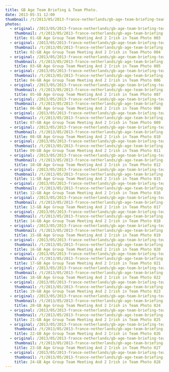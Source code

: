 ```yaml
---
title: GB Age Team Briefing & Team Photo.
date: 2013-05-31 12:00
thumbnail: /t/2013/05/2013-france-netherlands/gb-age-team-briefing-team-photo/01-gb-age-group-team-meeting-and-2-irish-in-team-photo-003.jpg
photos:
  - original: /2013/05/2013-france-netherlands/gb-age-team-briefing-team-photo/01-gb-age-group-team-meeting-and-2-irish-in-team-photo-003.jpg
    thumbnail: /t/2013/05/2013-france-netherlands/gb-age-team-briefing-team-photo/01-gb-age-group-team-meeting-and-2-irish-in-team-photo-003.jpg
    title: 01-GB Age Group Team Meeting And 2 Irish in Team Photo 003
  - original: /2013/05/2013-france-netherlands/gb-age-team-briefing-team-photo/02-gb-age-group-team-meeting-and-2-irish-in-team-photo-004.jpg
    thumbnail: /t/2013/05/2013-france-netherlands/gb-age-team-briefing-team-photo/02-gb-age-group-team-meeting-and-2-irish-in-team-photo-004.jpg
    title: 02-GB Age Group Team Meeting And 2 Irish in Team Photo 004
  - original: /2013/05/2013-france-netherlands/gb-age-team-briefing-team-photo/03-gb-age-group-team-meeting-and-2-irish-in-team-photo-005.jpg
    thumbnail: /t/2013/05/2013-france-netherlands/gb-age-team-briefing-team-photo/03-gb-age-group-team-meeting-and-2-irish-in-team-photo-005.jpg
    title: 03-GB Age Group Team Meeting And 2 Irish in Team Photo 005
  - original: /2013/05/2013-france-netherlands/gb-age-team-briefing-team-photo/04-gb-age-group-team-meeting-and-2-irish-in-team-photo-006.jpg
    thumbnail: /t/2013/05/2013-france-netherlands/gb-age-team-briefing-team-photo/04-gb-age-group-team-meeting-and-2-irish-in-team-photo-006.jpg
    title: 04-GB Age Group Team Meeting And 2 Irish in Team Photo 006
  - original: /2013/05/2013-france-netherlands/gb-age-team-briefing-team-photo/05-gb-age-group-team-meeting-and-2-irish-in-team-photo-007.jpg
    thumbnail: /t/2013/05/2013-france-netherlands/gb-age-team-briefing-team-photo/05-gb-age-group-team-meeting-and-2-irish-in-team-photo-007.jpg
    title: 05-GB Age Group Team Meeting And 2 Irish in Team Photo 007
  - original: /2013/05/2013-france-netherlands/gb-age-team-briefing-team-photo/06-gb-age-group-team-meeting-and-2-irish-in-team-photo-008.jpg
    thumbnail: /t/2013/05/2013-france-netherlands/gb-age-team-briefing-team-photo/06-gb-age-group-team-meeting-and-2-irish-in-team-photo-008.jpg
    title: 06-GB Age Group Team Meeting And 2 Irish in Team Photo 008
  - original: /2013/05/2013-france-netherlands/gb-age-team-briefing-team-photo/07-gb-age-group-team-meeting-and-2-irish-in-team-photo-009.jpg
    thumbnail: /t/2013/05/2013-france-netherlands/gb-age-team-briefing-team-photo/07-gb-age-group-team-meeting-and-2-irish-in-team-photo-009.jpg
    title: 07-GB Age Group Team Meeting And 2 Irish in Team Photo 009
  - original: /2013/05/2013-france-netherlands/gb-age-team-briefing-team-photo/08-gb-age-group-team-meeting-and-2-irish-in-team-photo-010.jpg
    thumbnail: /t/2013/05/2013-france-netherlands/gb-age-team-briefing-team-photo/08-gb-age-group-team-meeting-and-2-irish-in-team-photo-010.jpg
    title: 08-GB Age Group Team Meeting And 2 Irish in Team Photo 010
  - original: /2013/05/2013-france-netherlands/gb-age-team-briefing-team-photo/09-gb-age-group-team-meeting-and-2-irish-in-team-photo-011.jpg
    thumbnail: /t/2013/05/2013-france-netherlands/gb-age-team-briefing-team-photo/09-gb-age-group-team-meeting-and-2-irish-in-team-photo-011.jpg
    title: 09-GB Age Group Team Meeting And 2 Irish in Team Photo 011
  - original: /2013/05/2013-france-netherlands/gb-age-team-briefing-team-photo/10-gb-age-group-team-meeting-and-2-irish-in-team-photo-012.jpg
    thumbnail: /t/2013/05/2013-france-netherlands/gb-age-team-briefing-team-photo/10-gb-age-group-team-meeting-and-2-irish-in-team-photo-012.jpg
    title: 10-GB Age Group Team Meeting And 2 Irish in Team Photo 012
  - original: /2013/05/2013-france-netherlands/gb-age-team-briefing-team-photo/11-gb-age-group-team-meeting-and-2-irish-in-team-photo-015.jpg
    thumbnail: /t/2013/05/2013-france-netherlands/gb-age-team-briefing-team-photo/11-gb-age-group-team-meeting-and-2-irish-in-team-photo-015.jpg
    title: 11-GB Age Group Team Meeting And 2 Irish in Team Photo 015
  - original: /2013/05/2013-france-netherlands/gb-age-team-briefing-team-photo/12-gb-age-group-team-meeting-and-2-irish-in-team-photo-016.jpg
    thumbnail: /t/2013/05/2013-france-netherlands/gb-age-team-briefing-team-photo/12-gb-age-group-team-meeting-and-2-irish-in-team-photo-016.jpg
    title: 12-GB Age Group Team Meeting And 2 Irish in Team Photo 016
  - original: /2013/05/2013-france-netherlands/gb-age-team-briefing-team-photo/13-gb-age-group-team-meeting-and-2-irish-in-team-photo-017.jpg
    thumbnail: /t/2013/05/2013-france-netherlands/gb-age-team-briefing-team-photo/13-gb-age-group-team-meeting-and-2-irish-in-team-photo-017.jpg
    title: 13-GB Age Group Team Meeting And 2 Irish in Team Photo 017
  - original: /2013/05/2013-france-netherlands/gb-age-team-briefing-team-photo/14-gb-age-group-team-meeting-and-2-irish-in-team-photo-018.jpg
    thumbnail: /t/2013/05/2013-france-netherlands/gb-age-team-briefing-team-photo/14-gb-age-group-team-meeting-and-2-irish-in-team-photo-018.jpg
    title: 14-GB Age Group Team Meeting And 2 Irish in Team Photo 018
  - original: /2013/05/2013-france-netherlands/gb-age-team-briefing-team-photo/15-gb-age-group-team-meeting-and-2-irish-in-team-photo-019.jpg
    thumbnail: /t/2013/05/2013-france-netherlands/gb-age-team-briefing-team-photo/15-gb-age-group-team-meeting-and-2-irish-in-team-photo-019.jpg
    title: 15-GB Age Group Team Meeting And 2 Irish in Team Photo 019
  - original: /2013/05/2013-france-netherlands/gb-age-team-briefing-team-photo/16-gb-age-group-team-meeting-and-2-irish-in-team-photo-020.jpg
    thumbnail: /t/2013/05/2013-france-netherlands/gb-age-team-briefing-team-photo/16-gb-age-group-team-meeting-and-2-irish-in-team-photo-020.jpg
    title: 16-GB Age Group Team Meeting And 2 Irish in Team Photo 020
  - original: /2013/05/2013-france-netherlands/gb-age-team-briefing-team-photo/17-gb-age-group-team-meeting-and-2-irish-in-team-photo-021.jpg
    thumbnail: /t/2013/05/2013-france-netherlands/gb-age-team-briefing-team-photo/17-gb-age-group-team-meeting-and-2-irish-in-team-photo-021.jpg
    title: 17-GB Age Group Team Meeting And 2 Irish in Team Photo 021
  - original: /2013/05/2013-france-netherlands/gb-age-team-briefing-team-photo/18-gb-age-group-team-meeting-and-2-irish-in-team-photo-022.jpg
    thumbnail: /t/2013/05/2013-france-netherlands/gb-age-team-briefing-team-photo/18-gb-age-group-team-meeting-and-2-irish-in-team-photo-022.jpg
    title: 18-GB Age Group Team Meeting And 2 Irish in Team Photo 022
  - original: /2013/05/2013-france-netherlands/gb-age-team-briefing-team-photo/19-gb-age-group-team-meeting-and-2-irish-in-team-photo-023.jpg
    thumbnail: /t/2013/05/2013-france-netherlands/gb-age-team-briefing-team-photo/19-gb-age-group-team-meeting-and-2-irish-in-team-photo-023.jpg
    title: 19-GB Age Group Team Meeting And 2 Irish in Team Photo 023
  - original: /2013/05/2013-france-netherlands/gb-age-team-briefing-team-photo/20-gb-age-group-team-meeting-and-2-irish-in-team-photo-024.jpg
    thumbnail: /t/2013/05/2013-france-netherlands/gb-age-team-briefing-team-photo/20-gb-age-group-team-meeting-and-2-irish-in-team-photo-024.jpg
    title: 20-GB Age Group Team Meeting And 2 Irish in Team Photo 024
  - original: /2013/05/2013-france-netherlands/gb-age-team-briefing-team-photo/21-gb-age-group-team-meeting-and-2-irish-in-team-photo-025.jpg
    thumbnail: /t/2013/05/2013-france-netherlands/gb-age-team-briefing-team-photo/21-gb-age-group-team-meeting-and-2-irish-in-team-photo-025.jpg
    title: 21-GB Age Group Team Meeting And 2 Irish in Team Photo 025
  - original: /2013/05/2013-france-netherlands/gb-age-team-briefing-team-photo/22-gb-age-group-team-meeting-and-2-irish-in-team-photo-026.jpg
    thumbnail: /t/2013/05/2013-france-netherlands/gb-age-team-briefing-team-photo/22-gb-age-group-team-meeting-and-2-irish-in-team-photo-026.jpg
    title: 22-GB Age Group Team Meeting And 2 Irish in Team Photo 026
  - original: /2013/05/2013-france-netherlands/gb-age-team-briefing-team-photo/23-gb-age-group-team-meeting-and-2-irish-in-team-photo-027.jpg
    thumbnail: /t/2013/05/2013-france-netherlands/gb-age-team-briefing-team-photo/23-gb-age-group-team-meeting-and-2-irish-in-team-photo-027.jpg
    title: 23-GB Age Group Team Meeting And 2 Irish in Team Photo 027
  - original: /2013/05/2013-france-netherlands/gb-age-team-briefing-team-photo/24-gb-age-group-team-meeting-and-2-irish-in-team-photo-028.jpg
    thumbnail: /t/2013/05/2013-france-netherlands/gb-age-team-briefing-team-photo/24-gb-age-group-team-meeting-and-2-irish-in-team-photo-028.jpg
    title: 24-GB Age Group Team Meeting And 2 Irish in Team Photo 028
---
```

